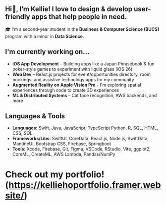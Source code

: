 ## Hi👋, I’m Kellie! I love to design & develop user-friendly apps that help people in need.

🎓 I'm a second-year student in the **Business & Computer Science (BUCS)** program with a minor in **Data Science**.

## I'm currently working on...
- **iOS App Development** – Building apps like a Japan Phrasebook & fun poker-style games to experiment with liquid glass (iOS 26)
- **Web Dev** – React.js projects for event/opportunities directory, room bookings, and assistive technology apps for my community
- **Augmented Reality on Apple Vision Pro** - I'm exploring spatial experiences through code to create 3D experiences
- **ML & Distributed Systems** – Cat face recognition, AWS backends, and more

## Languages & Tools

- **Languages:** Swift, Java, JavaScript, TypeScript Python, R, SQL, HTML, CSS, SQL  
- **Frameworks/Libs:** SwiftUI, CoreData, React.js, Node.js, SwiftData, MantineUI, Bootstrap CSS, Firebase, Springboot
- **Tools:** Xcode, Firebase, Git, Figma, VSCode, RStudio, Vite, ggplot2, CoreML, CreateML, AWS Lambda, Pandas/NumPy

# Check out my portfolio! (https://kelliehoportfolio.framer.website/)
